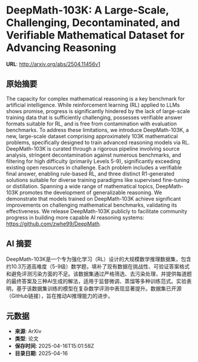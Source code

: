 # DeepMath-103K: A Large-Scale, Challenging, Decontaminated, and Verifiable Mathematical Dataset for Advancing Reasoning

**URL**: http://arxiv.org/abs/2504.11456v1

## 原始摘要

The capacity for complex mathematical reasoning is a key benchmark for
artificial intelligence. While reinforcement learning (RL) applied to LLMs
shows promise, progress is significantly hindered by the lack of large-scale
training data that is sufficiently challenging, possesses verifiable answer
formats suitable for RL, and is free from contamination with evaluation
benchmarks. To address these limitations, we introduce DeepMath-103K, a new,
large-scale dataset comprising approximately 103K mathematical problems,
specifically designed to train advanced reasoning models via RL. DeepMath-103K
is curated through a rigorous pipeline involving source analysis, stringent
decontamination against numerous benchmarks, and filtering for high difficulty
(primarily Levels 5-9), significantly exceeding existing open resources in
challenge. Each problem includes a verifiable final answer, enabling rule-based
RL, and three distinct R1-generated solutions suitable for diverse training
paradigms like supervised fine-tuning or distillation. Spanning a wide range of
mathematical topics, DeepMath-103K promotes the development of generalizable
reasoning. We demonstrate that models trained on DeepMath-103K achieve
significant improvements on challenging mathematical benchmarks, validating its
effectiveness. We release DeepMath-103K publicly to facilitate community
progress in building more capable AI reasoning systems:
https://github.com/zwhe99/DeepMath.


## AI 摘要

DeepMath-103K是一个专为强化学习（RL）设计的大规模数学推理数据集，包含约10.3万道高难度（5-9级）数学题，填补了现有数据在挑战性、可验证答案格式和避免评测污染方面的不足。该数据集通过严格筛选、去污染处理，并提供每道题的最终答案及三种AI生成的解法，适用于监督微调、蒸馏等多种训练范式。实验表明，基于该数据集训练的模型在复杂数学评测中表现显著提升。数据集已开源（GitHub链接），旨在推动AI推理能力的进步。

## 元数据

- **来源**: ArXiv
- **类型**: 论文
- **保存时间**: 2025-04-16T15:01:58Z
- **目录日期**: 2025-04-16
